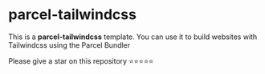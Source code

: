 # parcel-tailwindcss

This is a **parcel-tailwindcss** template. You can use it to build websites with Tailwindcss using the Parcel Bundler

Please give a star on this repository ⭐⭐⭐⭐⭐
